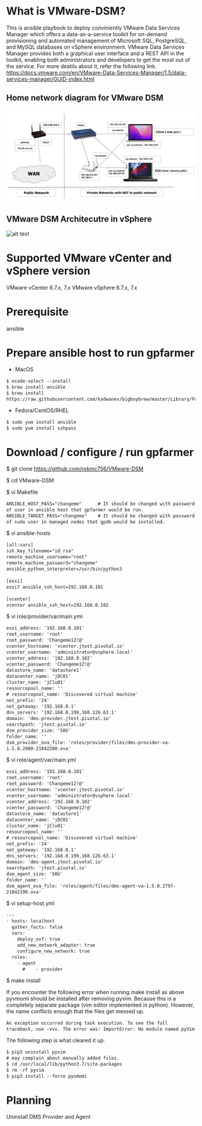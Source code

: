 # What is VMware-DSM?
This is ansible playbook to deploy conviniently VMware Data Services Manager which  offers a data-as-a-service toolkit for on-demand provisioning and automated management of Microsoft SQL, PostgreSQL, and MySQL databases on vSphere environment. VMware Data Services Manager provides both a graphical user interface and a REST API in the toolkit, enabling both administrators and developers to get the most out of the service.
For more deatils about it, refer the following link. https://docs.vmware.com/en/VMware-Data-Services-Manager/1.5/data-services-manager/GUID-index.html

## Home network diagram for VMware DSM
![alt text](https://github.com/rokmc756/VMware-DSM/blob/main/roles/provider/files/dsm_network_daigram.png)

## VMware DSM Architecutre in vSphere
![alt text](https://github.com/rokmc756/VMware-DSMblob/main/roles/provider/files/dsm_internal_architecture.png)

# Supported VMware vCenter and vSphere version
VMware vCenter 6.7.x, 7.x
VMware vSphere 6.7.x, 7.x

# Prerequisite
ansible

# Prepare ansible host to run gpfarmer
* MacOS
~~~
$ xcode-select --install
$ brew install ansible
$ brew install https://raw.githubusercontent.com/kadwanev/bigboybrew/master/Library/Formula/sshpass.rb
~~~

* Fedora/CentOS/RHEL
~~~
$ sudo yum install ansible
$ sudo yum install sshpass
~~~

# Download / configure / run gpfarmer
$ git clone https://github.com/rokmc756/VMware-DSM

$ cd VMware-DSM

$ vi Makefile
~~~
ANSIBLE_HOST_PASS="changeme"      # It should be changed with password of user in ansible host that gpfarmer would be run.
ANSIBLE_TARGET_PASS="changeme"    # It should be changed with password of sudo user in managed nodes that gpdb would be installed.
~~~

$ vi ansible-hosts
~~~
[all:vars]
ssh_key_filename="id_rsa"
remote_machine_username="root"
remote_machine_password="changeme"
ansible_python_interpreter=/usr/bin/python3

[esxi]
esxi7 ansible_ssh_host=192.168.0.101

[vcenter]
vcenter ansible_ssh_host=192.168.0.102
~~~

$ vi role/provider/var/main.yml
~~~
esxi_address: '192.168.0.101'
root_username: 'root'
root_password: 'Changeme12!@'
vcenter_hostname: 'vcenter.jtest.pivotal.io'
vcenter_username: 'administrator@vsphere.local'
vcenter_address: '192.168.0.102'
vcenter_password: 'Changeme12!@'
datastore_name: 'datastore1'
datacenter_name: 'jDC01'
cluster_name: 'jClu01'
resourcepool_name: ''
# resourcepool_name: 'Discovered virtual machine'
net_prefix: '24'
net_gateway: '192.168.0.1'
dns_servers: '192.168.0.199,168.126.63.1'
domain: 'dms-provider.jtest.pivotal.io'
searchpath: 'jtest.pivotal.io'
dsm_provider_size: '50G'
folder_name: ''
dsm_provider_ova_file: 'roles/provider/files/dms-provider-va-1.5.0.2980-21842200.ova'
~~~

$ vi role/agent/var/main.yml
~~~
esxi_address: '192.168.0.101'
root_username: 'root'
root_password: 'Changeme12!@'
vcenter_hostname: 'vcenter.jtest.pivotal.io'
vcenter_username: 'administrator@vsphere.local'
vcenter_address: '192.168.0.102'
vcenter_password: 'Changeme12!@'
datastore_name: 'datastore1'
datacenter_name: 'jDC01'
cluster_name: 'jClu01'
resourcepool_name: ''
# resourcepool_name: 'Discovered virtual machine'
net_prefix: '24'
net_gateway: '192.168.0.1'
dns_servers: '192.168.0.199,168.126.63.1'
domain: 'dms-agent.jtest.pivotal.io'
searchpath: 'jtest.pivotal.io'
dsm_agent_size: '50G'
folder_name: ''
dsm_agent_ova_file: 'roles/agent/files/dms-agent-va-1.5.0.2797-21842199.ova'
~~~

$ vi setup-host.yml
~~~
---
- hosts: localhost
  gather_facts: false
  vars:
    deploy_ovf: true
    add_new_network_adapter: true
    configure_new_network: true
  roles:
    - agent
      #    - provider
~~~

$ make install


If you encounter the following error when running make install as above pyvmomi should be installed after removing pyvim.
Because this is a completely separate package (vim editor implemented in python). However, the name conflicts enough that the files get messed up.
~~~
An exception occurred during task execution. To see the full traceback, use -vvv. The error was: ImportError: No module named pyVim
~~~

The following step is what cleared it up.
~~~
$ pip3 uninstall pyvim
# may complain about manually added files.
$ cd /usr/local/lib/python3.7/site-packages
$ rm -rf pyvim
$ pip3 install --force pyvmomi
~~~

# Planning
Uninstall DMS Provider and Agent
